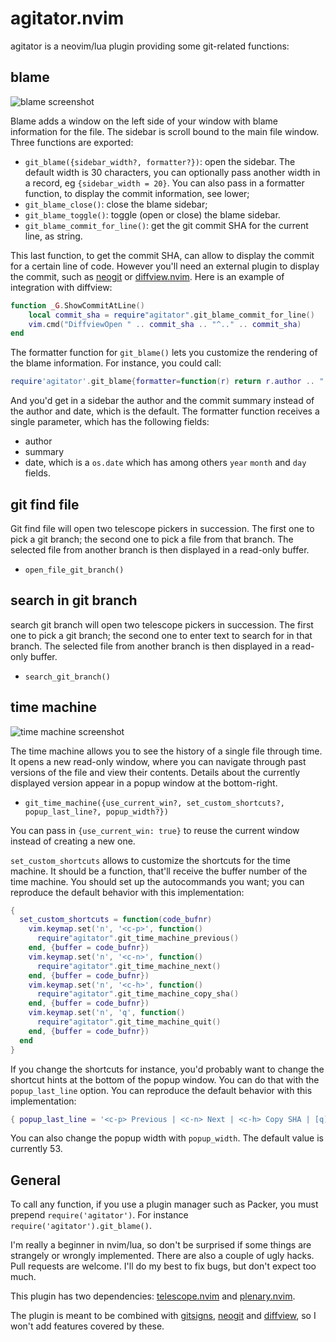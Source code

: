 # agitator.nvim

agitator is a neovim/lua plugin providing some git-related functions:

## blame

![blame screenshot](https://raw.githubusercontent.com/wiki/emmanueltouzery/agitator.nvim/blame.png)

Blame adds a window on the left side of your window with blame information for the file.
The sidebar is scroll bound to the main file window.
Three functions are exported:

- `git_blame({sidebar_width?, formatter?})`: open the sidebar. The default width is 30 characters, you
  can optionally pass another width in a record, eg `{sidebar_width = 20}`. You can also pass in a
  formatter function, to display the commit information, see lower;
- `git_blame_close()`: close the blame sidebar;
- `git_blame_toggle()`: toggle (open or close) the blame sidebar.
- `git_blame_commit_for_line()`: get the git commit SHA for the current line, as string.

This last function, to get the commit SHA, can allow to display the commit for a certain line of code.
However you'll need an external plugin to display the commit, such as [neogit](https://github.com/TimUntersberger/neogit)
or [diffview.nvim](https://github.com/sindrets/diffview.nvim/).
Here is an example of integration with diffview:

```lua
function _G.ShowCommitAtLine()
    local commit_sha = require"agitator".git_blame_commit_for_line()
    vim.cmd("DiffviewOpen " .. commit_sha .. "^.." .. commit_sha)
end
```

The formatter function for `git_blame()` lets you customize the rendering of the blame information.
For instance, you could call:

```lua
require'agitator'.git_blame{formatter=function(r) return r.author .. " => " .. r.summary; end}
```

And you'd get in a sidebar the author and the commit summary instead of the author and date, which is
the default.
The formatter function receives a single parameter, which has the following fields:

- author
- summary
- date, which is a `os.date` which has among others `year` `month` and `day` fields.

## git find file

Git find file will open two telescope pickers in succession. The first one to
pick a git branch; the second one to pick a file from that branch.
The selected file from another branch is then displayed in a read-only buffer.

- `open_file_git_branch()`

## search in git branch

search git branch will open two telescope pickers in succession. The first one to
pick a git branch; the second one to enter text to search for in that branch.
The selected file from another branch is then displayed in a read-only buffer.

- `search_git_branch()`

## time machine

![time machine screenshot](https://raw.githubusercontent.com/wiki/emmanueltouzery/agitator.nvim/time-machine.png)

The time machine allows you to see the history of a single file through time.
It opens a new read-only window, where you can navigate through
past versions of the file and view their contents.
Details about the currently displayed version appear in a popup window at the bottom-right.

- `git_time_machine({use_current_win?, set_custom_shortcuts?, popup_last_line?, popup_width?})`

You can pass in `{use_current_win: true}` to reuse the current window instead of creating a new one.

`set_custom_shortcuts` allows to customize the shortcuts for the time machine.
It should be a function, that'll receive the buffer number of the time machine.
You should set up the autocommands you want; you can reproduce the default behavior with this implementation:

```lua
{
  set_custom_shortcuts = function(code_bufnr)
    vim.keymap.set('n', '<c-p>', function()
      require"agitator".git_time_machine_previous()
    end, {buffer = code_bufnr})
    vim.keymap.set('n', '<c-n>', function()
      require"agitator".git_time_machine_next()
    end, {buffer = code_bufnr})
    vim.keymap.set('n', '<c-h>', function()
      require"agitator".git_time_machine_copy_sha()
    end, {buffer = code_bufnr})
    vim.keymap.set('n', 'q', function()
      require"agitator".git_time_machine_quit()
    end, {buffer = code_bufnr})
  end
}
```

If you change the shortcuts for instance, you'd probably want to change the shortcut hints at the bottom
of the popup window. You can do that with the `popup_last_line` option. You can reproduce the default
behavior with this implementation:

```lua
{ popup_last_line = '<c-p> Previous | <c-n> Next | <c-h> Copy SHA | [q]uit' }
```

You can also change the popup width with `popup_width`. The default value is currently 53.

## General

To call any function, if you use a plugin manager such as Packer, you must
prepend `require('agitator')`. For instance `require('agitator').git_blame()`.

I'm really a beginner in nvim/lua, so don't be surprised if some things are
strangely or wrongly implemented. There are also a couple of ugly hacks. Pull
requests are welcome. I'll do my best to fix bugs, but don't expect too much.

This plugin has two dependencies: [telescope.nvim](https://github.com/nvim-telescope/telescope.nvim/)
and [plenary.nvim](https://github.com/nvim-lua/plenary.nvim).

The plugin is meant to be combined with [gitsigns](https://github.com/lewis6991/gitsigns.nvim),
[neogit](https://github.com/TimUntersberger/neogit) and [diffview](https://github.com/sindrets/diffview.nvim),
so I won't add features covered by these.
